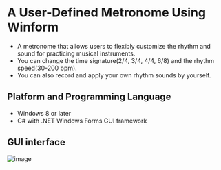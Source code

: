 # A User-Defined Metronome Using Winform
- A metronome that allows users to flexibly customize the rhythm and sound for practicing musical instruments.
- You can change the time signature(2/4, 3/4, 4/4, 6/8) and the rhythm speed(30-200 bpm).
- You can also record and apply your own rhythm sounds by yourself.
## Platform and Programming Language
- Windows 8 or later
- C# with .NET Windows Forms GUI framework
## GUI interface
![image](https://github.com/user-attachments/assets/f10a6e52-bcd2-432e-9079-d16bb707bcb8)
